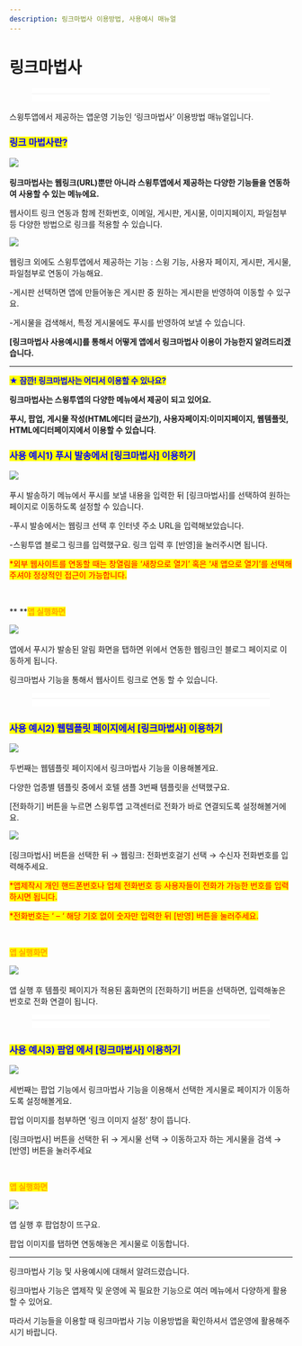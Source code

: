 ```yaml
---
description: 링크마법사 이용방법, 사용예시 매뉴얼
---
```


# 링크마법사

<figure><img src="../../../.gitbook/assets/구분선.PNG" alt=""><figcaption></figcaption></figure>

스윙투앱에서 제공하는 앱운영 기능인 ‘링크마법사’ 이용방법 매뉴얼입니다.

### <mark style="color:blue;">**링크 마법사란?**</mark>

![](https://wp.swing2app.co.kr/wp-content/uploads/2020/01/%ED%91%B8%EC%8B%9C3\_19.09.png)

**링크마법사는 웹링크(URL)뿐만 아니라 스윙투앱에서 제공하는 다양한 기능들을 연동하여 사용할 수 있는 메뉴에요.**

웹사이트 링크 연동과 함께 전화번호, 이메일, 게시판, 게시물, 이미지페이지, 파일첨부 등 다양한 방법으로 링크를 적용할 수 있습니다.



![](https://wp.swing2app.co.kr/wp-content/uploads/2020/01/%ED%91%B8%EC%8B%9C4\_19.09.png)

웹링크 외에도 스윙투앱에서 제공하는 기능 : 스윙 기능, 사용자 페이지, 게시판, 게시물, 파일첨부로 연동이 가능해요.

\-게시판 선택하면 앱에 만들어놓은 게시판 중 원하는 게시판을 반영하여 이동할 수 있구요.

\-게시물을 검색해서, 특정 게시물에도 푸시를 반영하여 보낼 수 있습니다.

&#x20;**\[링크마법사 사용예시]를 통해서 어떻게 앱에서 링크마법사 이용이 가능한**​**지 알려드리겠습니다.**

***

<mark style="color:blue;">**★ 잠깐! 링크마법사는 어디서 이용할 수 있나요?**</mark>

**링크마법사는 스윙투앱의 다양한 메뉴에서 제공이 되고 있어요.**

**푸시, 팝업, 게시물 작성(HTML에디터 글쓰기), 사용자페이지:이미지페이지, 웹템플릿, HTML에디터페이지에서 이용할 수 있습니다**.



### <mark style="color:blue;">**사용 예시1) 푸시 발송에서 \[링크마법사] 이용하기**</mark>

![](https://wp.swing2app.co.kr/wp-content/uploads/2020/01/%EB%A7%81%ED%81%AC%EB%A7%88%EB%B2%95%EC%82%AC3.png)

푸시 발송하기 메뉴에서 푸시를 보낼 내용을 입력한 뒤 \[링크마법사]를 선택하여 원하는 페이지로 이동하도록 설정할 수 있습니다.

\-푸시 발송에서는 웹링크 선택 후 인터넷 주소 URL을 입력해보았습니다.

\-스윙투앱 블로그 링크를 입력했구요. 링크 입력 후 \[반영]을 눌러주시면 됩니다.

<mark style="color:red;">\*외부 웹사이트를 연동할 때는 창열림을 ‘새창으로 열기’ 혹은 ‘새 앱으로 열기’를 선택해주셔야 정상적인 접근이 가능합니다.</mark>

**​**

&#x20;** **<mark style="color:orange;">**앱 실행화면**</mark>

![](https://wp.swing2app.co.kr/wp-content/uploads/2020/01/%EB%85%B9%ED%99%94\_2020\_01\_15\_13\_47\_33\_456.gif)

앱에서 푸시가 발송된 알림 화면을 탭하면 위에서 연동한 웹링크인 블로그 페이지로 이동하게 됩니다.

링크마법사 기능을 통해서 웹사이트 링크로 연동 할 수 있습니다.

<figure><img src="../../../.gitbook/assets/구분선.PNG" alt=""><figcaption></figcaption></figure>

### <mark style="color:blue;">**사용 예시2) 웹템플릿 페이지에서 \[링크마법사] 이용하기**</mark>

![](https://wp.swing2app.co.kr/wp-content/uploads/2020/01/%EB%A7%81%ED%81%AC%EB%A7%88%EB%B2%95%EC%82%AC2.png)

두번째는 웹템플릿 페이지에서 링크마법사 기능을 이용해볼게요.

다양한 업종별 템플릿 중에서 호텔 샘플 3번째 템플릿을 선택했구요.

\[전화하기] 버튼을 누르면 스윙투앱 고객센터로 전화가 바로 연결되도록 설정해볼거에요.

&#x20;

![](https://wp.swing2app.co.kr/wp-content/uploads/2020/01/%EB%A7%81%ED%81%AC%EB%A7%88%EB%B2%95%EC%82%AC2.png)

\[링크마법사] 버튼을 선택한 뒤 → 웹링크: 전화번호걸기 선택 → 수신자 전화번호를 입력해주세요.

<mark style="color:red;">\*앱제작시 개인 핸드폰번호나 업체 전화번호 등 사용자들이 전화가 가능한 번호를 입력하시면 됩니다.</mark>

<mark style="color:red;">\*전화번호는 ‘ – ‘  해당 기호 없이 숫자만 입력한 뒤 \[반영] 버튼을 눌러주세요.</mark>

​

<mark style="color:orange;">**앱 실행화면**</mark>

![](https://wp.swing2app.co.kr/wp-content/uploads/2020/01/%EB%85%B9%ED%99%94\_2020\_01\_15\_13\_46\_04\_734.gif)

앱 실행 후 템플릿 페이지가 적용된 홈화면의 \[전화하기] 버튼을 선택하면, 입력해놓은 번호로 전화 연결이 됩니다.

<figure><img src="../../../.gitbook/assets/구분선.PNG" alt=""><figcaption></figcaption></figure>

### <mark style="color:blue;">**사용 예시3) 팝업 에서 \[링크마법사] 이용하기**</mark>

![](https://wp.swing2app.co.kr/wp-content/uploads/2020/01/%EB%A7%81%ED%81%AC%EB%A7%88%EB%B2%95%EC%82%AC5.png)

세번째는 팝업 기능에서 링크마법사 기능을 이용해서 선택한 게시물로 페이지가 이동하도록 설정해볼게요.

팝업 이미지를 첨부하면 ‘링크 이미지 설정’ 창이 뜹니다.

\[링크마법사] 버튼을 선택한 뒤 → 게시물 선택 → 이동하고자 하는 게시물을 검색 → \[반영] 버튼을 눌러주세요

​

<mark style="color:orange;">**앱 실행화면**</mark>

![](https://wp.swing2app.co.kr/wp-content/uploads/2020/01/%EB%85%B9%ED%99%94\_2020\_01\_15\_14\_10\_13\_709.gif)

앱 실행 후 팝업창이 뜨구요.

팝업 이미지를 탭하면 연동해놓은 게시물로 이동합니다.

***

링크마법사 기능 및 사용예시에 대해서 알려드렸습니다.

링크마법사 기능은 앱제작 및 운영에 꼭 필요한 기능으로 여러 메뉴에서 다양하게 활용할 수 있어요.

따라서 기능들을 이용할 때 링크마법사 기능 이용방법을 확인하셔서 앱운영에 활용해주시기 바랍니다.
